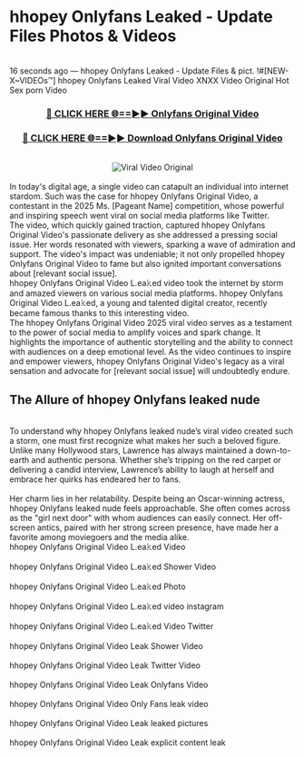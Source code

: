 # hhopey Onlyfans Leaked - Update Files Photos & Videos 
<br>
16 seconds ago — hhopey Onlyfans Leaked - Update Files & pict. !#[NEW-X~VIDEOs™] hhopey Onlyfans Leaked Viral Video XNXX Video Original Hot Sex porn Video
<br>
<div align="center">
<h3><a href="http://freeplayer.one?title=hhopey&ref=25OR" rel="nofollow">🔴 CLICK HERE 🌐==►► Onlyfans Original Video</a></h3>
<h3><a href="http://freeplayer.one?title=hhopey&ref=25OR" rel="nofollow">🔴 CLICK HERE 🌐==►► Download Onlyfans Original Video</a></h3>
<br>
<a href="http://freeplayer.one?title=hhopey&ref=25OR" rel="nofollow" data-target="animated-image.originalLink"><img src="https://i.ibb.co.com/xMMVF88/686577567.gif" alt="Viral Video Original" style="max-width: 100%; display: inline-block;" data-target="animated-image.originalImage"></a>
</div>
<br>
In today's digital age, a single video can catapult an individual into internet stardom. Such was the case for hhopey Onlyfans Original Video, a contestant in the 2025 Ms. [Pageant Name] competition, whose powerful and inspiring speech went viral on social media platforms like Twitter.
<br>
The video, which quickly gained traction, captured hhopey Onlyfans Original Video's passionate delivery as she addressed a pressing social issue. Her words resonated with viewers, sparking a wave of admiration and support. The video's impact was undeniable; it not only propelled hhopey Onlyfans Original Video to fame but also ignited important conversations about [relevant social issue].
<br>
hhopey Onlyfans Original Video L.ea𝚔ed video took the internet by storm and amazed viewers on various social media platforms. hhopey Onlyfans Original Video L.ea𝚔ed, a young and talented digital creator, recently became famous thanks to this interesting video.
<br>
The hhopey Onlyfans Original Video 2025 viral video serves as a testament to the power of social media to amplify voices and spark change. It highlights the importance of authentic storytelling and the ability to connect with audiences on a deep emotional level. As the video continues to inspire and empower viewers, hhopey Onlyfans Original Video's legacy as a viral sensation and advocate for [relevant social issue] will undoubtedly endure.
<br>
<h2>The Allure of hhopey Onlyfans leaked nude</h2>
<br>
To understand why hhopey Onlyfans leaked nude’s viral video created such a storm, one must first recognize what makes her such a beloved figure. Unlike many Hollywood stars, Lawrence has always maintained a down-to-earth and authentic persona. Whether she’s tripping on the red carpet or delivering a candid interview, Lawrence’s ability to laugh at herself and embrace her quirks has endeared her to fans.
<br><br>
Her charm lies in her relatability. Despite being an Oscar-winning actress, hhopey Onlyfans leaked nude feels approachable. She often comes across as the "girl next door" with whom audiences can easily connect. Her off-screen antics, paired with her strong screen presence, have made her a favorite among moviegoers and the media alike.
<br>
hhopey Onlyfans Original Video L.ea𝚔ed Video
<br><br>
hhopey Onlyfans Original Video L.ea𝚔ed Shower Video
<br><br>
hhopey Onlyfans Original Video L.ea𝚔ed Photo
<br><br>
hhopey Onlyfans Original Video L.ea𝚔ed video instagram
<br><br>
hhopey Onlyfans Original Video L.ea𝚔ed Video Twitter
<br><br>
hhopey Onlyfans Original Video Leak Shower Video
<br><br>
hhopey Onlyfans Original Video Leak Twitter Video
<br><br>
hhopey Onlyfans Original Video Leak Onlyfans Video
<br><br>
hhopey Onlyfans Original Video Only Fans leak video
<br><br>
hhopey Onlyfans Original Video Leak leaked pictures
<br><br>
hhopey Onlyfans Original Video Leak explicit content leak